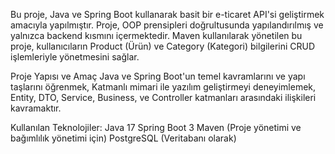 Bu proje, Java ve Spring Boot kullanarak basit bir e-ticaret API'si geliştirmek amacıyla yapılmıştır. Proje, OOP prensipleri doğrultusunda yapılandırılmış ve yalnızca backend kısmını içermektedir. 
Maven kullanılarak yönetilen bu proje, kullanıcıların Product (Ürün) ve Category (Kategori) bilgilerini CRUD işlemleriyle yönetmesini sağlar.

Proje Yapısı ve Amaç
Java ve Spring Boot'un temel kavramlarını ve yapı taşlarını öğrenmek,
Katmanlı mimari ile yazılım geliştirmeyi deneyimlemek,
Entity, DTO, Service, Business, ve Controller katmanları arasındaki ilişkileri kavramaktır.

Kullanılan Teknolojiler:
Java 17
Spring Boot 3
Maven (Proje yönetimi ve bağımlılık yönetimi için)
PostgreSQL (Veritabanı olarak)
